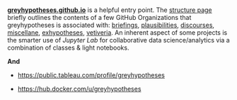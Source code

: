 <br>

[**greyhypotheses.github.io**](https://greyhypotheses.github.io) is a helpful entry point.  The [structure page](https://greyhypotheses.github.io/greyhypotheses/structure.html) briefly outlines the contents of a few GitHub Organizations that greyhypotheses is associated with: [briefings](https://github.com/briefings), [plausibilities](https://github.com/plausibilities), [discourses](https://github.com/discourses), [miscellane](https://github.com/miscellane), [exhypotheses](https://github.com/exhypotheses), [vetiveria](https://github.com/vetiveria).  An inherent aspect of some projects is the smarter use of *Jupyter Lab* for collaborative data science/analytics via a combination of classes & light notebooks.

**And**

* https://public.tableau.com/profile/greyhypotheses

* https://hub.docker.com/u/greyhypotheses

<br>

<!--
**greyhypotheses/greyhypotheses** is a ✨ _special_ ✨ repository because its `README.md` (this file) appears on your GitHub profile.

Here are some ideas to get you started:

- Hello 👋
- 🔭 I’m currently working on ...
- 🌱 I’m currently learning ...
- 👯 I’m looking to collaborate on ...
- 🤔 I’m looking for help with ...
- 💬 Ask me about ...
- 📫 How to reach me: ...
- 😄 Pronouns: ...
- ⚡ Fun fact: ...
-->
